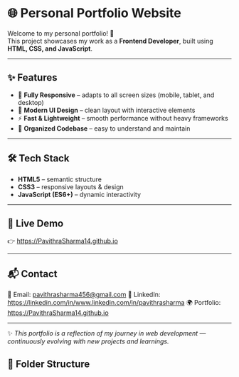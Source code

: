 # 🌐 Personal Portfolio Website  

Welcome to my personal portfolio! 🚀  
This project showcases my work as a **Frontend Developer**, built using **HTML, CSS, and JavaScript**.  

---

## ✨ Features  
- 📱 **Fully Responsive** – adapts to all screen sizes (mobile, tablet, and desktop)  
- 🎨 **Modern UI Design** – clean layout with interactive elements  
- ⚡ **Fast & Lightweight** – smooth performance without heavy frameworks  
- 📂 **Organized Codebase** – easy to understand and maintain  

---

## 🛠️ Tech Stack  
- **HTML5** – semantic structure  
- **CSS3** – responsive layouts & design  
- **JavaScript (ES6+)** – dynamic interactivity  

---

## 🚀 Live Demo  
👉 https://PavithraSharma14.github.io

---

## 📬 Contact  
📧 Email: pavithrasharma456@gmail.com
💼 LinkedIn: https://linkedin.com/in/www.linkedin.com/in/pavithrasharma
🌍 Portfolio: https://PavithraSharma14.github.io

---

✨ *This portfolio is a reflection of my journey in web development — continuously evolving with new projects and learnings.*  

## 📂 Folder Structure  

